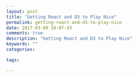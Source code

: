 ```yaml
---
layout: post
title: "Getting React and D3 to Play Nice"
permalink: getting-react-and-d3-to-play-nice
date: 2017-03-09 16:07:43
comments: true
description: "Getting React and D3 to Play Nice"
keywords: ""
categories:

tags:

---
```

